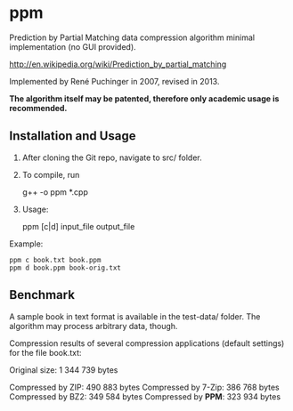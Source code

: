 ppm
===

Prediction by Partial Matching data compression algorithm minimal implementation (no GUI provided).

http://en.wikipedia.org/wiki/Prediction_by_partial_matching

Implemented by René Puchinger in 2007, revised in 2013.

**The algorithm itself may be patented, therefore only academic usage is recommended.**

Installation and Usage
----------------------

1. After cloning the Git repo, navigate to src/ folder.
2. To compile, run 
    
    g++ -o ppm *.cpp
	
3. Usage:

    ppm [c|d] input_file output_file
	
Example:

    ppm c book.txt book.ppm
    ppm d book.ppm book-orig.txt

Benchmark
---------

A sample book in text format is available in the test-data/ folder. The algorithm may process arbitrary data, though.

Compression results of several compression applications (default settings) for the file book.txt:

Original size: 1 344 739 bytes

Compressed by ZIP: 490 883 bytes
Compressed by 7-Zip: 386 768 bytes
Compressed by BZ2: 349 584 bytes
Compressed by **PPM**: 323 934 bytes
